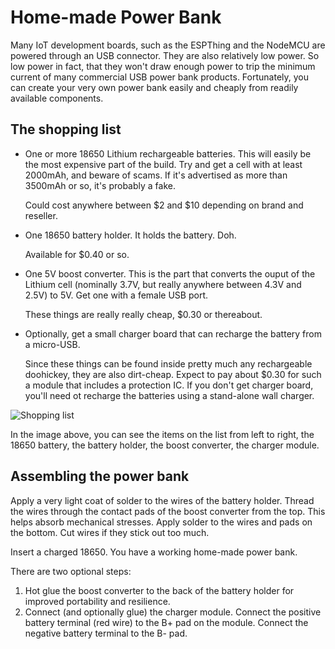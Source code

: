 Home-made Power Bank
====================


Many IoT development boards, such as the ESPThing and the NodeMCU are
powered through an USB connector. They are also relatively low power.
So low power in fact, that they won't draw enough power to trip the
minimum current of many commercial USB power bank products. Fortunately,
you can create your very own power bank easily and cheaply from readily
available components.

The shopping list
-----------------

 * One or more 18650 Lithium rechargeable batteries. This will easily
  be the most expensive part of the build. Try and get a cell with
  at least 2000mAh, and beware of scams. If it's advertised as more than
   3500mAh or so, it's probably a fake.

   Could cost anywhere between $2 and $10 depending on brand and reseller.
 * One 18650 battery holder. It holds the battery. Doh.

   Available for $0.40 or so.
 * One 5V boost converter. This is the part that converts the ouput of
    the Lithium cell (nominally 3.7V, but really anywhere between 4.3V
    and 2.5V) to 5V. Get one with a female USB port.

    These things are really really cheap, $0.30 or thereabout.
 * Optionally, get a small charger board that can recharge the battery
   from a micro-USB.

   Since these things can be found inside pretty much any
   rechargeable doohickey, they are also dirt-cheap. Expect to pay about
   $0.30 for such a module that includes a protection IC. If you don't
   get  charger board, you'll need ot recharge the batteries using a
   stand-alone wall charger.


![Shopping list](shopping.png)

In the image above, you can see the items on the list from left to
right, the 18650 battery, the battery holder, the boost converter,
the charger module.

Assembling the power bank
------------------------

Apply a very light coat of solder to the wires of the battery holder.
Thread the wires through the contact pads of the boost converter from
the top. This helps absorb mechanical stresses. Apply solder to the
wires and pads on the bottom. Cut wires if they stick out too much.

Insert a charged 18650. You have a working home-made power bank.

There are two optional steps:

1. Hot glue the boost converter to the back of the battery holder for
 improved portability and resilience.
2. Connect (and optionally glue) the charger module. Connect the
 positive battery terminal (red wire) to the B+ pad on the module.
 Connect the negative battery terminal to the B- pad.














